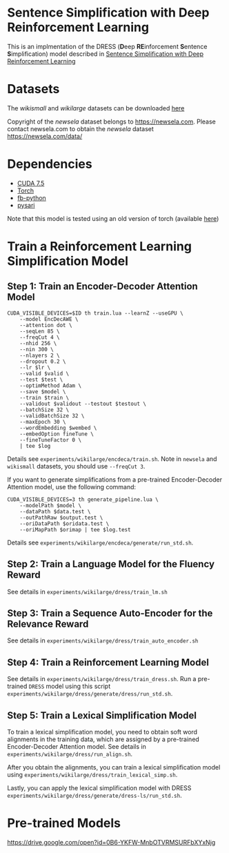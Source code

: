 # Sentence Simplification with Deep Reinforcement Learning
This is an implmentation of the DRESS (**D**eep **RE**inforcement **S**entence **S**implification) model described in [Sentence Simplification with Deep Reinforcement Learning](https://homepages.inf.ed.ac.uk/s1270921/res/papers/emnlp2017.pdf)


# Datasets
The *wikismall* and *wikilarge* datasets can be downloaded [here](https://drive.google.com/open?id=0B6-YKFW-MnbOYWxUMTBEZ1FBam8)

Copyright of the *newsela* dataset belongs to https://newsela.com. Please contact newsela.com to obtain the *newsela* dataset https://newsela.com/data/

# Dependencies
* [CUDA 7.5](http://www.nvidia.com/object/cuda_home_new.html)
* [Torch](https://github.com/torch)
* [fb-python](https://github.com/facebook/fblualib/tree/master/fblualib/python)
* [pysari](https://github.com/XingxingZhang/pysari)

Note that this model is tested using an old version of torch (available [here](https://drive.google.com/open?id=0B6-YKFW-MnbOZ0gxNk56MjhQWjA))


# Train a Reinforcement Learning Simplification Model

## Step 1: Train an Encoder-Decoder Attention Model
```
CUDA_VISIBLE_DEVICES=$ID th train.lua --learnZ --useGPU \
    --model EncDecAWE \
    --attention dot \
    --seqLen 85 \
    --freqCut 4 \
    --nhid 256 \
    --nin 300 \
    --nlayers 2 \
    --dropout 0.2 \
    --lr $lr \
    --valid $valid \
    --test $test \
    --optimMethod Adam \
    --save $model \
    --train $train \
    --validout $validout --testout $testout \
    --batchSize 32 \
    --validBatchSize 32 \
    --maxEpoch 30 \
    --wordEmbedding $wembed \
    --embedOption fineTune \
    --fineTuneFactor 0 \
    | tee $log
```
Details see `experiments/wikilarge/encdeca/train.sh`. Note in `newsela` and `wikismall` datasets, you should use `--freqCut 3`. 

If you want to generate simplifications from a pre-trained Encoder-Decoder Attention model, use the following command:
```
CUDA_VISIBLE_DEVICES=3 th generate_pipeline.lua \
    --modelPath $model \
    --dataPath $data.test \
    --outPathRaw $output.test \
    --oriDataPath $oridata.test \
    --oriMapPath $orimap | tee $log.test
```
Details see `experiments/wikilarge/encdeca/generate/run_std.sh`.

## Step 2: Train a Language Model for the Fluency Reward
See details in `experiments/wikilarge/dress/train_lm.sh`

## Step 3: Train a Sequence Auto-Encoder for the Relevance Reward
See details in `experiments/wikilarge/dress/train_auto_encoder.sh`

## Step 4: Train a Reinforcement Learning Model
See details in `experiments/wikilarge/dress/train_dress.sh`. Run a pre-trained `DRESS` model using this script `experiments/wikilarge/dress/generate/dress/run_std.sh`.

## Step 5: Train a Lexical Simplification Model 
To train a lexical simplification model, you need to obtain soft word alignments in the training data, which are assigned by a pre-trained Encoder-Decoder Attention model. See details in `experiments/wikilarge/dress/run_align.sh`.

After you obtain the alignments, you can train a lexical simplification model using `experiments/wikilarge/dress/train_lexical_simp.sh`.

Lastly, you can apply the lexical simplification model with DRESS `experiments/wikilarge/dress/generate/dress-ls/run_std.sh`.

# Pre-trained Models
https://drive.google.com/open?id=0B6-YKFW-MnbOTVRMSURFbXYxNjg

